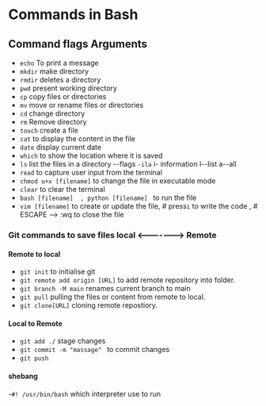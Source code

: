 # Commands in Bash

## Command flags Arguments

- `echo` To print a message
- `mkdir` make directory
- `rmdir` deletes a directory
- `pwd` present working directory
- `cp` copy files or directories
- `mv` move or rename files or directories
- `cd` change directory
- `rm` Remove directory
- `touch` create a file
- `cat` to display the content in the file
- `date` display current date
- `which` to show the location where it is saved
- `ls` list the files in a directory --flags `-ila`  i- information l--list  a--all
- `read` to capture user input from the terminal
- `chmod u+x [filename]` to change the file in executable mode
- `clear` to clear the terminal
- `bash [filename]  , python [filename] ` to run the file
- `vim [filename]` to create or update the file, # press`i` to write the code  , # ESCAPE --> :wq   to close the file

### Git commands to save files local <-------> Remote

#### Remote to local

- `git init` to initialise git
- `git remote add origin [URL]` to add remote repository into folder.
- `git branch -M main` renames current branch to main
- `git pull`  pulling the files or content from remote to local.
- `git clone[URL]` cloning remote repostiory.

#### Local to Remote

- `git add ./` stage changes
- `git commit -m "massage" ` to commit changes 
- `git push`
  

#### shebang

-`#! /usr/bin/bash` which interpreter use to run

